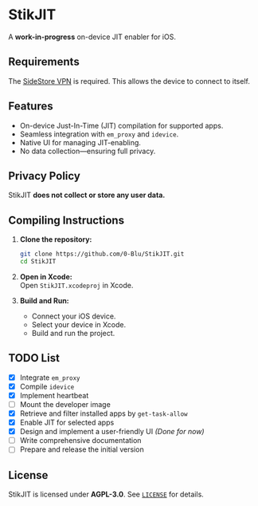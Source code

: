 # StikJIT  

A **work-in-progress** on-device JIT enabler for iOS.  

## Requirements  
The [SideStore VPN](https://github.com/SideStore/SideStore/releases/download/0.1.1/SideStore.conf) is required. This allows the device to connect to itself.  

## Features  
- On-device Just-In-Time (JIT) compilation for supported apps.  
- Seamless integration with `em_proxy` and `idevice`.  
- Native UI for managing JIT-enabling.  
- No data collection—ensuring full privacy.  

## Privacy Policy  
StikJIT **does not collect or store any user data.**  

## Compiling Instructions  

1. **Clone the repository:**  
   ```sh
   git clone https://github.com/0-Blu/StikJIT.git
   cd StikJIT
   ```

2. **Open in Xcode:**  
   Open `StikJIT.xcodeproj` in Xcode.  

3. **Build and Run:**  
   - Connect your iOS device.  
   - Select your device in Xcode.  
   - Build and run the project.  

## TODO List  
- [X] Integrate `em_proxy`  
- [X] Compile `idevice`  
- [X] Implement heartbeat  
- [ ] Mount the developer image  
- [X] Retrieve and filter installed apps by `get-task-allow`  
- [X] Enable JIT for selected apps  
- [X] Design and implement a user-friendly UI *(Done for now)*  
- [ ] Write comprehensive documentation  
- [ ] Prepare and release the initial version  

## License  
StikJIT is licensed under **AGPL-3.0**. See [`LICENSE`](LICENSE) for details.  
